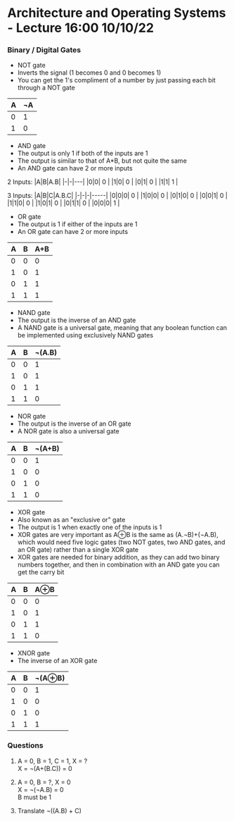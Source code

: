 # Architecture and Operating Systems - Lecture 16:00 10/10/22

### Binary / Digital Gates

- NOT gate
 - Inverts the signal (1 becomes 0 and 0 becomes 1)
 - You can get the 1's compliment of a number by just passing each bit through a NOT gate
  
|A|¬A|
|-|--|
|0| 1|
|1| 0|
  
- AND gate
 - The output is only 1 if both of the inputs are 1
 - The output is similar to that of A*B, but not quite the same
 - An AND gate can have 2 or more inputs
  
2 Inputs:
|A|B|A.B|
|-|-|---|
|0|0| 0 |
|1|0| 0 |
|0|1| 0 |
|1|1| 1 |
  
3 Inputs:
|A|B|C|A.B.C|
|-|-|-|-----|
|0|0|0|  0  |
|1|0|0|  0  |
|0|1|0|  0  |
|0|0|1|  0  |
|1|1|0|  0  |
|1|0|1|  0  |
|0|1|1|  0  |
|0|0|0|  1  |
  
- OR gate
 - The output is 1 if either of the inputs are 1
 - An OR gate can have 2 or more inputs
  
|A|B|A+B|
|-|-|---|
|0|0| 0 |
|1|0| 1 |
|0|1| 1 |
|1|1| 1 |
  
- NAND gate
 - The output is the inverse of an AND gate
 - A NAND gate is a universal gate, meaning that any boolean function can be implemented using exclusively NAND gates
  
|A|B|¬(A.B)|
|-|-|----|
|0|0|  1 |
|1|0|  1 |
|0|1|  1 |
|1|1|  0 |
  
- NOR gate
 - The output is the inverse of an OR gate
 - A NOR gate is also a universal gate
  
|A|B|¬(A+B)|
|-|-|----|
|0|0|  1 |
|1|0|  0 |
|0|1|  0 |
|1|1|  0 |
  
- XOR gate
 - Also known as an "exclusive or" gate
 - The output is 1 when exactly one of the inputs is 1
 - XOR gates are very important as A⊕B is the same as (A.¬B)+(¬A.B), which would need five logic gates (two NOT gates, two AND gates, and an OR gate) rather than a single XOR gate
 - XOR gates are needed for binary addition, as they can add two binary numbers together, and then in combination with an AND gate you can get the carry bit
  
|A|B|A⊕B|
|-|-|---|
|0|0| 0 |
|1|0| 1 |
|0|1| 1 |
|1|1| 0 |
  
- XNOR gate
 - The inverse of an XOR gate
  
|A|B|¬(A⊕B)|
|-|-|---|
|0|0| 1 |
|1|0| 0 |
|0|1| 0 |
|1|1| 1 |
  
### Questions

1) A = 0, B = 1, C = 1, X = ?  
X = ¬(A+(B.C)) = 0
  
2) A = 0, B = ?, X = 0  
X = ¬(¬A.B) = 0  
B must be 1
  
3) Translate ¬((A.B) + C)